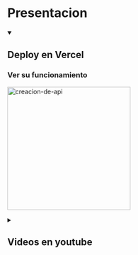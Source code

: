 <div>
<h1>Presentacion</h1>
<details open> 
  <summary><h2>Deploy en Vercel</h2></summary>

<p align="left"> 
  <h3>Ver su funcionamiento</h3>
   <a href="https://creacionde-api.vercel.app/docs"><img width="278" src="" alt="creacion-de-api"></a>
 </p>
</div>

<details close> 
  <summary><h2>Videos en youtube</h2></summary>

<p align="left"> 
  <h3>Deploy sin heroku ejecutado localmente</h3>
  <a href="https://youtu.be/IXAubmGBM7g"><img width="278" src="https://img.youtube.com/vi/IXAubmGBM7g/0.jpg" alt=""></a>
  <h3>Deploy con heroku</h3>
  <a href="https://youtu.be/kQT8ulLdqfU"><img width="278" src="https://img.youtube.com/vi/kQT8ulLdqfU/0.jpg" alt=""></a>
 </p>
</div>
